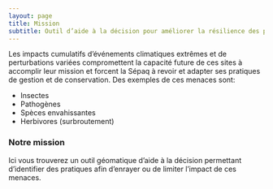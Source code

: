 ```yaml
---
layout: page
title: Mission
subtitle: Outil d’aide à la décision pour améliorer la résilience des parcs nationaux aux changements globaux
---
```


Les impacts cumulatifs d’événements climatiques extrêmes et de perturbations variées compromettent la capacité future de ces sites à accomplir leur mission et forcent la Sépaq à revoir et adapter ses pratiques de gestion et de conservation. Des exemples de ces menaces sont:

- Insectes
- Pathogènes
- Spèces envahissantes
- Herbivores (surbroutement)


### Notre mission

Ici vous trouverez un outil géomatique d’aide à la décision permettant d’identifier des pratiques afin d’enrayer ou de limiter l’impact de ces menaces.
